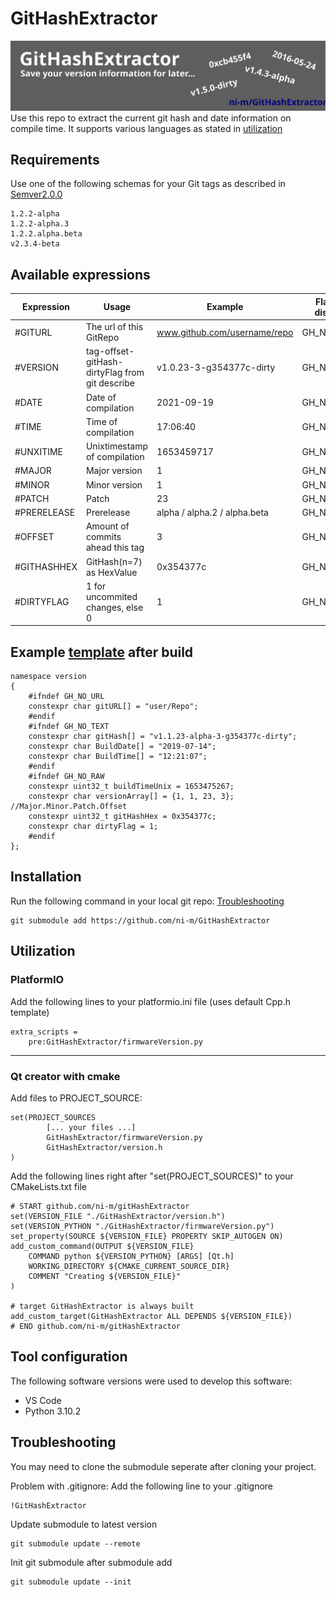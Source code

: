 # GitHashExtractor

![GitHashExtractor Banner image](./doc/banner.svg)
Use this repo to extract the current git hash and date information on compile time. It supports various languages as stated in [utilization](#utilization)

## Requirements
Use one of the following schemas for your Git tags as described in [Semver2.0.0](https://semver.org/spec/v2.0.0.html)
```
1.2.2-alpha
1.2.2-alpha.3
1.2.2.alpha.beta
v2.3.4-beta
```

## Available expressions
Expression | Usage | Example | Flag to disable
-- | -- | -- | --
#GITURL | The url of this GitRepo | www.github.com/username/repo | GH_NO_URL
#VERSION | tag-offset-gitHash-dirtyFlag from git describe | v1.0.23-3-g354377c-dirty | GH_NO_TEXT
#DATE | Date of compilation | 2021-09-19 | GH_NO_TEXT
#TIME | Time of compilation | 17:06:40 | GH_NO_TEXT
#UNXITIME | Unixtimestamp of compilation | 1653459717 | GH_NO_RAW
#MAJOR | Major version | 1 | GH_NO_RAW
#MINOR | Minor version | 1 | GH_NO_RAW
#PATCH | Patch | 23 | GH_NO_RAW
#PRERELEASE | Prerelease | alpha / alpha.2 / alpha.beta | GH_NO_RAW
#OFFSET | Amount of commits ahead this tag | 3 | GH_NO_RAW
#GITHASHHEX | GitHash(n=7) as HexValue | 0x354377c | GH_NO_RAW
#DIRTYFLAG | 1 for uncommited changes, else 0 | 1 | GH_NO_RAW

## Example [template](template/templateCpp.h) after build
```
namespace version
{
    #ifndef GH_NO_URL
    constexpr char gitURL[] = "user/Repo";
    #endif
    #ifndef GH_NO_TEXT
    constexpr char gitHash[] = "v1.1.23-alpha-3-g354377c-dirty";
    constexpr char BuildDate[] = "2019-07-14";
    constexpr char BuildTime[] = "12:21:07";
    #endif
    #ifndef GH_NO_RAW
    constexpr uint32_t buildTimeUnix = 1653475267;
    constexpr char versionArray[] = {1, 1, 23, 3}; //Major.Minor.Patch.Offset
    constexpr uint32_t gitHashHex = 0x354377c;
    constexpr char dirtyFlag = 1;
    #endif
};
```

## Installation
Run the following command in your local git repo: [Troubleshooting](#troubleshooting)
```
git submodule add https://github.com/ni-m/GitHashExtractor
```
## Utilization
### PlatformIO
Add the following lines to your platformio.ini file (uses default Cpp.h template)
```
extra_scripts = 
	pre:GitHashExtractor/firmwareVersion.py
```
***
### Qt creator with cmake
Add files to PROJECT_SOURCE:
```
set(PROJECT_SOURCES
        [... your files ...]
        GitHashExtractor/firmwareVersion.py
        GitHashExtractor/version.h
)
```
Add the following lines right after "set(PROJECT_SOURCES)" to your CMakeLists.txt file 
```
# START github.com/ni-m/gitHashExtractor
set(VERSION_FILE "./GitHashExtractor/version.h")
set(VERSION_PYTHON "./GitHashExtractor/firmwareVersion.py")
set_property(SOURCE ${VERSION_FILE} PROPERTY SKIP_AUTOGEN ON)
add_custom_command(OUTPUT ${VERSION_FILE}
    COMMAND python ${VERSION_PYTHON} [ARGS] [Qt.h]
    WORKING_DIRECTORY ${CMAKE_CURRENT_SOURCE_DIR}
    COMMENT "Creating ${VERSION_FILE}"
)

# target GitHashExtractor is always built
add_custom_target(GitHashExtractor ALL DEPENDS ${VERSION_FILE})
# END github.com/ni-m/gitHashExtractor
```

## Tool configuration
The following software versions were used to develop this software:
- VS Code
- Python 3.10.2

## Troubleshooting
You may need to clone the submodule seperate after cloning your project.  
  
Problem with .gitignore: Add the following line to your .gitignore
```
!GitHashExtractor
```
Update submodule to latest version
```
git submodule update --remote
```
Init git submodule after submodule add
```
git submodule update --init
```
